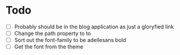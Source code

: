 # Todo

- [ ] Probably should be in the blog application as just a gloryfied link
- [ ] Change the path property to to
- [ ] Sort out the font-family to be adellesans bold
- [ ] Get the font from the theme
